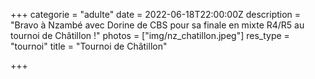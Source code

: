 +++
categorie = "adulte"
date = 2022-06-18T22:00:00Z
description = "Bravo à Nzambé avec Dorine de CBS pour sa finale en mixte R4/R5 au tournoi de Châtillon !"
photos = ["img/nz_chatillon.jpeg"]
res_type = "tournoi"
title = "Tournoi de Châtillon"

+++
